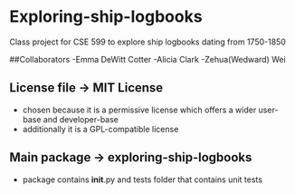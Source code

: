 ﻿# Exploring-ship-logbooks
Class project for CSE 599 to explore ship logbooks dating from 1750-1850

##Collaborators
-Emma DeWitt Cotter
-Alicia Clark
-Zehua(Wedward) Wei

## License file -> MIT License
- chosen because it is a permissive license which offers a wider user-base and developer-base
- additionally it is a GPL-compatible license

## Main package -> exploring-ship-logbooks
- package contains __init__.py and tests folder that contains unit tests